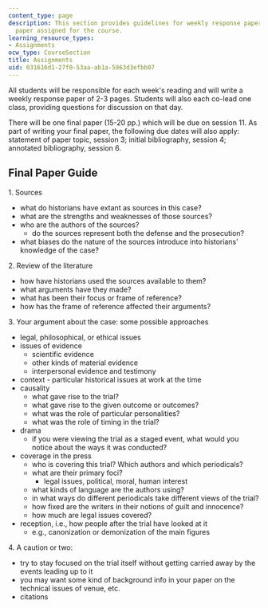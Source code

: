 ```yaml
---
content_type: page
description: This section provides guidelines for weekly response papers and the final
  paper assigned for the course.
learning_resource_types:
- Assignments
ocw_type: CourseSection
title: Assignments
uid: 031616d1-27f0-53aa-ab1a-5963d3efbb07
---
```


All students will be responsible for each week's reading and will write a weekly response paper of 2-3 pages. Students will also each co-lead one class, providing questions for discussion on that day.

There will be one final paper (15-20 pp.) which will be due on session 11. As part of writing your final paper, the following due dates will also apply: statement of paper topic, session 3; initial bibliography, session 4; annotated bibliography, session 6.

Final Paper Guide
-----------------

1\. Sources

*   what do historians have extant as sources in this case?
*   what are the strengths and weaknesses of those sources?
*   who are the authors of the sources?
    *   do the sources represent both the defense and the prosecution?
*   what biases do the nature of the sources introduce into historians' knowledge of the case?

2\. Review of the literature

*   how have historians used the sources available to them?
*   what arguments have they made?
*   what has been their focus or frame of reference?
*   how has the frame of reference affected their arguments?

3\. Your argument about the case: some possible approaches

*   legal, philosophical, or ethical issues
*   issues of evidence
    *   scientific evidence
    *   other kinds of material evidence
    *   interpersonal evidence and testimony
*   context - particular historical issues at work at the time
*   causality
    *   what gave rise to the trial?
    *   what gave rise to the given outcome or outcomes?
    *   what was the role of particular personalities?
    *   what was the role of timing in the trial?
*   drama
    *   if you were viewing the trial as a staged event, what would you notice about the ways it was conducted?
*   coverage in the press
    *   who is covering this trial? Which authors and which periodicals?
    *   what are their primary foci?
        *   legal issues, political, moral, human interest
    *   what kinds of language are the authors using?
    *   in what ways do different periodicals take different views of the trial?
    *   how fixed are the writers in their notions of guilt and innocence?
    *   how much are legal issues covered?
*   reception, i.e., how people after the trial have looked at it
    *   e.g., canonization or demonization of the main figures

4\. A caution or two:

*   try to stay focused on the trial itself without getting carried away by the events leading up to it
*   you may want some kind of background info in your paper on the technical issues of venue, etc.
*   citations